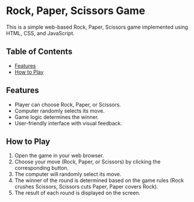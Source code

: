 # Rock, Paper, Scissors Game

This is a simple web-based Rock, Paper, Scissors game implemented using HTML, CSS, and JavaScript.

## Table of Contents

- [Features](#features)
- [How to Play](#how-to-play)

## Features

- Player can choose Rock, Paper, or Scissors.
- Computer randomly selects its move.
- Game logic determines the winner.
- User-friendly interface with visual feedback.

## How to Play

1. Open the game in your web browser.
2. Choose your move (Rock, Paper, or Scissors) by clicking the corresponding button.
3. The computer will randomly select its move.
4. The winner of the round is determined based on the game rules (Rock crushes Scissors, Scissors cuts Paper, Paper covers Rock).
5. The result of each round is displayed on the screen.



